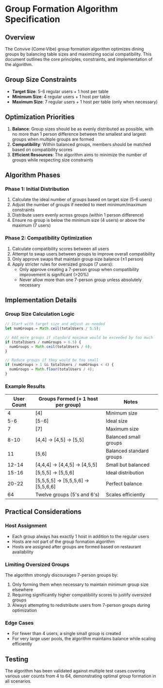 # Group Formation Algorithm Specification

## Overview
The Convive (Come·Vibe) group formation algorithm optimizes dining groups by balancing table sizes and maximizing social compatibility. This document outlines the core principles, constraints, and implementation of the algorithm.

## Group Size Constraints
- **Target Size**: 5-6 regular users + 1 host per table
- **Minimum Size**: 4 regular users + 1 host per table
- **Maximum Size**: 7 regular users + 1 host per table (only when necessary)

## Optimization Priorities
1. **Balance**: Group sizes should be as evenly distributed as possible, with no more than 1 person difference between the smallest and largest groups when multiple groups are formed
2. **Compatibility**: Within balanced groups, members should be matched based on compatibility scores 
3. **Efficient Resources**: The algorithm aims to minimize the number of groups while respecting size constraints

## Algorithm Phases

### Phase 1: Initial Distribution
1. Calculate the ideal number of groups based on target size (5-6 users)
2. Adjust the number of groups if needed to meet minimum/maximum constraints
3. Distribute users evenly across groups (within 1 person difference)
4. Ensure no group is below the minimum size (4 users) or above the maximum (7 users)

### Phase 2: Compatibility Optimization
1. Calculate compatibility scores between all users
2. Attempt to swap users between groups to improve overall compatibility
3. Only approve swaps that maintain group size balance (±1 person)
4. Apply stricter rules for oversized groups (7 users):
   - Only approve creating a 7-person group when compatibility improvement is significant (>20%)
   - Never allow more than one 7-person group unless absolutely necessary

## Implementation Details

### Group Size Calculation Logic
```javascript
// Start with target size and adjust as needed
let numGroups = Math.ceil(totalUsers / 5.5);
    
// Add more groups if standard maximum would be exceeded by too much
if (totalUsers / numGroups > 6.5) {
  numGroups = Math.ceil(totalUsers / 6);
}
    
// Reduce groups if they would be too small
if (numGroups > 1 && totalUsers / numGroups < 4) {
  numGroups = Math.floor(totalUsers / 4);
}
```

### Example Results

| User Count | Groups Formed (+ 1 host per group) | Notes |
|------------|-----------------------------------|-------|
| 4          | [4]                               | Minimum size |
| 5-6        | [5-6]                             | Ideal size |
| 7          | [7]                               | Maximum size |
| 8-10       | [4,4] → [4,5] → [5,5]             | Balanced small groups |
| 11         | [5,6]                             | Balanced standard groups |
| 12-14      | [4,4,4] → [4,4,5] → [4,5,5]       | Small but balanced |
| 15-16      | [5,5,5] → [5,5,6]                 | Ideal distribution |
| 20-22      | [5,5,5,5] → [5,5,5,6] → [5,5,6,6] | Perfect balance |
| 64         | Twelve groups (5's and 6's)       | Scales efficiently |

## Practical Considerations

### Host Assignment
- Each group always has exactly 1 host in addition to the regular users
- Hosts are not part of the group formation algorithm
- Hosts are assigned after groups are formed based on restaurant availability

### Limiting Oversized Groups
The algorithm strongly discourages 7-person groups by:
1. Only forming them when necessary to maintain minimum group size elsewhere
2. Requiring significantly higher compatibility scores to justify oversized groups
3. Always attempting to redistribute users from 7-person groups during optimization

### Edge Cases
- For fewer than 4 users, a single small group is created
- For very large user pools, the algorithm maintains balance while scaling efficiently

## Testing
The algorithm has been validated against multiple test cases covering various user counts from 4 to 64, demonstrating optimal group formation in all scenarios.